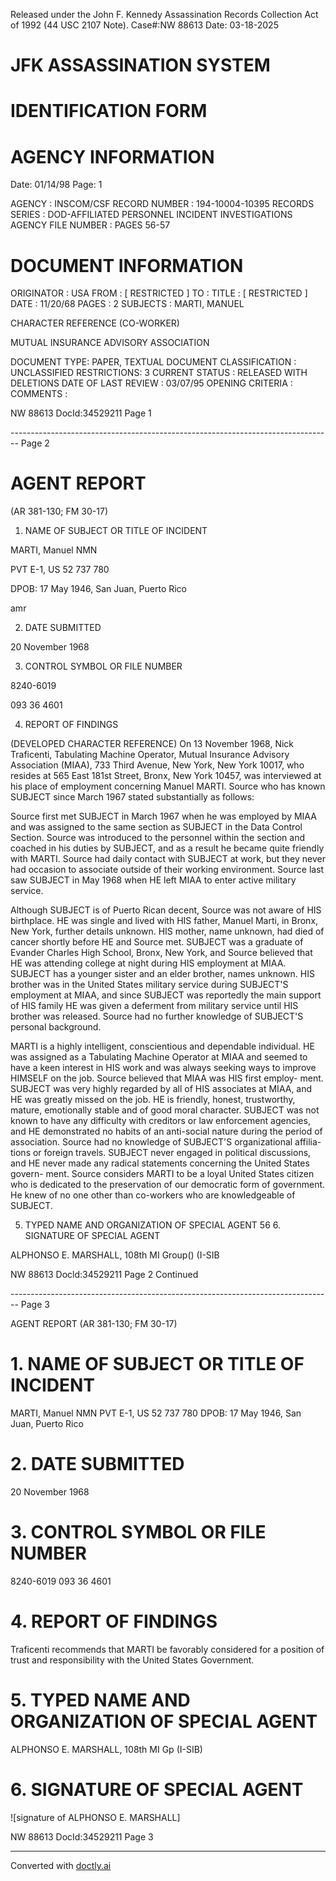 Released under the John F. Kennedy
Assassination Records Collection Act of
1992 (44 USC 2107 Note). Case#:NW
88613 Date: 03-18-2025

# JFK ASSASSINATION SYSTEM
# IDENTIFICATION FORM

# AGENCY INFORMATION

Date: 01/14/98
Page: 1

AGENCY : INSCOM/CSF
RECORD NUMBER : 194-10004-10395
RECORDS SERIES : DOD-AFFILIATED PERSONNEL INCIDENT INVESTIGATIONS
AGENCY FILE NUMBER : PAGES 56-57

# DOCUMENT INFORMATION

ORIGINATOR : USA
FROM : [ RESTRICTED ]
TO :
TITLE : [ RESTRICTED ]
DATE : 11/20/68
PAGES : 2
SUBJECTS : MARTI, MANUEL

CHARACTER REFERENCE (CO-WORKER)

MUTUAL INSURANCE ADVISORY ASSOCIATION

DOCUMENT TYPE: PAPER, TEXTUAL DOCUMENT
CLASSIFICATION : UNCLASSIFIED
RESTRICTIONS: 3
CURRENT STATUS : RELEASED WITH DELETIONS
DATE OF LAST REVIEW : 03/07/95
OPENING CRITERIA :
COMMENTS :

NW 88613 DocId:34529211 Page 1


-------------------------------------------------------------------------------- Page 2

# AGENT REPORT
(AR 381-130; FM 30-17)

1. NAME OF SUBJECT OR TITLE OF INCIDENT

MARTI, Manuel NMN

PVT E-1, US 52 737 780

DPOB: 17 May 1946, San Juan, Puerto Rico

amr

2. DATE SUBMITTED

20 November 1968

3. CONTROL SYMBOL OR FILE NUMBER

8240-6019

093 36 4601

4. REPORT OF FINDINGS

(DEVELOPED CHARACTER REFERENCE) On 13 November 1968, Nick Traficenti, Tabulating Machine Operator, Mutual Insurance Advisory Association (MIAA), 733 Third Avenue, New York, New York 10017, who resides at 565 East 181st Street, Bronx, New York 10457, was interviewed at his place of employment concerning Manuel MARTI. Source who has known SUBJECT since March 1967 stated substantially as follows:

Source first met SUBJECT in March 1967 when he was employed by MIAA and was assigned to the same section as SUBJECT in the Data Control Section. Source was introduced to the personnel within the section and coached in his duties by SUBJECT, and as a result he became quite friendly with MARTI. Source had daily contact with SUBJECT at work, but they never had occasion to associate outside of their working environment. Source last saw SUBJECT in May 1968 when HE left MIAA to enter active military service.

Although SUBJECT is of Puerto Rican decent, Source was not aware of HIS birthplace. HE was single and lived with HIS father, Manuel Marti, in Bronx, New York, further details unknown. HIS mother, name unknown, had died of cancer shortly before HE and Source met. SUBJECT was a graduate of Evander Charles High School, Bronx, New York, and Source believed that HE was attending college at night during HIS employment at MIAA. SUBJECT has a younger sister and an elder brother, names unknown. HIS brother was in the United States military service during SUBJECT'S employment at MIAA, and since SUBJECT was reportedly the main support of HIS family HE was given a deferment from military service until HIS brother was released. Source had no further knowledge of SUBJECT'S personal background.

MARTI is a highly intelligent, conscientious and dependable individual. HE was assigned as a Tabulating Machine Operator at MIAA and seemed to have a keen interest in HIS work and was always seeking ways to improve HIMSELF on the job. Source believed that MIAA was HIS first employ- ment. SUBJECT was very highly regarded by all of HIS associates at MIAA, and HE was greatly missed on the job. HE is friendly, honest, trustworthy, mature, emotionally stable and of good moral character. SUBJECT was not known to have any difficulty with creditors or law enforcement agencies, and HE demonstrated no habits of an anti-social nature during the period of association. Source had no knowledge of SUBJECT'S organizational affilia- tions or foreign travels. SUBJECT never engaged in political discussions, and HE never made any radical statements concerning the United States govern- ment. Source considers MARTI to be a loyal United States citizen who is dedicated to the preservation of our democratic form of government. He knew of no one other than co-workers who are knowledgeable of SUBJECT.

5. TYPED NAME AND ORGANIZATION OF SPECIAL AGENT 56 6. SIGNATURE OF SPECIAL AGENT

ALPHONSO E. MARSHALL, 108th MI Group() (I-SIB

NW 88613 Docld:34529211 Page 2
Continued


-------------------------------------------------------------------------------- Page 3

AGENT REPORT
(AR 381-130; FM 30-17)

# 1. NAME OF SUBJECT OR TITLE OF INCIDENT

MARTI, Manuel NMN
PVT E-1, US 52 737 780
DPOB: 17 May 1946, San Juan, Puerto Rico

# 2. DATE SUBMITTED

20 November 1968

# 3. CONTROL SYMBOL OR FILE NUMBER

8240-6019
093 36 4601

# 4. REPORT OF FINDINGS

Traficenti recommends that MARTI be favorably considered for a position of trust and responsibility with the United States Government.


# 5. TYPED NAME AND ORGANIZATION OF SPECIAL AGENT

ALPHONSO E. MARSHALL, 108th MI Gp (I-SIB)

# 6. SIGNATURE OF SPECIAL AGENT

![signature of ALPHONSO E. MARSHALL]

NW 88613 DocId:34529211 Page 3


---
Converted with [doctly.ai](https://doctly.ai)